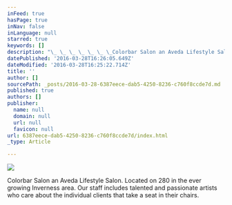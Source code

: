 ```yaml
---
inFeed: true
hasPage: true
inNav: false
inLanguage: null
starred: true
keywords: []
description: "\_ \_ \_ \_ \_ \_ \_Colorbar Salon an Aveda Lifestyle Salon. Located on 280 in the ever growing Inverness area. \_Our staff includes talented and passionate artists who care about the individual clients that take a seat in their chairs.\_"
datePublished: '2016-03-28T16:26:05.649Z'
dateModified: '2016-03-28T16:25:22.714Z'
title: ''
author: []
sourcePath: _posts/2016-03-28-6387eece-dab5-4250-8236-c760f8ccde7d.md
published: true
authors: []
publisher:
  name: null
  domain: null
  url: null
  favicon: null
url: 6387eece-dab5-4250-8236-c760f8ccde7d/index.html
_type: Article

---
```

![](https://the-grid-user-content.s3-us-west-2.amazonaws.com/27f7cea5-56c4-4a8e-807b-d0d8e71cb1b4.jpg)

Colorbar Salon an Aveda Lifestyle Salon. Located on 280 in the ever growing Inverness area.  Our staff includes talented and passionate artists who care about the individual clients that take a seat in their chairs.